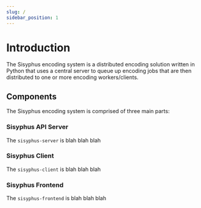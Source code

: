 ```yaml
---
slug: /
sidebar_position: 1
---
```


# Introduction

The Sisyphus encoding system is a distributed encoding solution written in Python that uses a central server to queue up encoding jobs that are then distributed to one or more encoding workers/clients.

## Components

The Sisyphus encoding system is comprised of three main parts:

### Sisyphus API Server

The `sisyphus-server` is blah blah blah

### Sisyphus Client

The `sisyphus-client` is blah blah blah

### Sisyphus Frontend

The `sisyphus-frontend` is blah blah blah